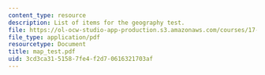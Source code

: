 ```yaml
---
content_type: resource
description: List of items for the geography test.
file: https://ol-ocw-studio-app-production.s3.amazonaws.com/courses/17-55j-introduction-to-latin-american-studies-fall-2006/3cd3ca3151587fe4f2d70616321703af_map_test.pdf
file_type: application/pdf
resourcetype: Document
title: map_test.pdf
uid: 3cd3ca31-5158-7fe4-f2d7-0616321703af
---
```

